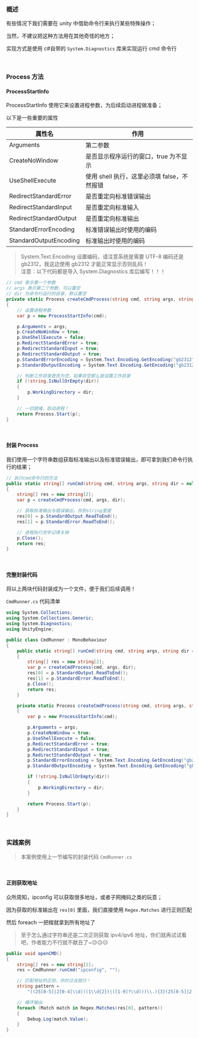 ### 概述

有些情况下我们需要在 unity 中借助命令行来执行某些特殊操作；

当然，不建议把这种方法用在其他奇怪的地方；

实现方式是使用 c#自带的 `System.Diagnostics` 库来实现运行 cmd 命令行

<br>

### Process 方法

#### ProcessStartInfo

ProcessStartInfo 使用它来设置进程参数，为后续启动进程做准备；

以下是一些重要的属性

| 属性名                 | 作用                                        |
| ---------------------- | ------------------------------------------- |
| Arguments              | 第二参数                                    |
| CreateNoWindow         | 是否显示程序运行的窗口，true 为不显示       |
| UseShellExecute        | 使用 shell 执行，这里必须填 false，不然报错 |
| RedirectStandardError  | 是否重定向标准错误输出                      |
| RedirectStandardInput  | 是否重定向标准输入                          |
| RedirectStandardOutput | 是否重定向标准输出                          |
| StandardErrorEncoding  | 标准错误输出时使用的编码                    |
| StandardOutputEncoding | 标准输出时使用的编码                        |

> System.Text.Encoding 设置编码，请注意系统是需要 UTF-8 编码还是 gb2312，我这边使用 gb2312 才能正常显示否则乱码！  
> 注意：以下代码都是导入 System.Diagnostics 库后编写！！！

```cs
// cmd 表示第一个参数
// args 表示第二个参数，可以置空
// dir 为命令行运行的目录，默认置空
private static Process createCmdProcess(string cmd, string args, string dir = null)
{
    // 设置进程参数
    var p = new ProcessStartInfo(cmd);

    p.Arguments = args;
    p.CreateNoWindow = true;
    p.UseShellExecute = false;
    p.RedirectStandardError = true;
    p.RedirectStandardInput = true;
    p.RedirectStandardOutput = true;
    p.StandardErrorEncoding = System.Text.Encoding.GetEncoding("gb2312");
    p.StandardOutputEncoding = System.Text.Encoding.GetEncoding("gb2312");

    // 判断工作目录是否为空，如果非空那么就设置工作目录
    if (!string.IsNullOrEmpty(dir))
    {
        p.WorkingDirectory = dir;
    }

    // 一切就绪，启动进程！
    return Process.Start(p);
}
```

<br>

#### 封装 Process

我们使用一个字符串数组获取标准输出以及标准错误输出，即可拿到我们命令行执行的结果；

```cs
// 执行cmd命令行的方法
public static string[] runCmd(string cmd, string args, string dir = null)
{
    string[] res = new string[2];
    var p = createCmdProcess(cmd, args, dir);

    // 获取标准输出与错误输出，存到string里面
    res[0] = p.StandardOutput.ReadToEnd();
    res[1] = p.StandardError.ReadToEnd();

    // 进程执行完毕记得关掉
    p.Close();
    return res;
}
```

<br>

#### 完整封装代码

将以上两块代码封装成为一个文件，便于我们后续调用！

`CmdRunner.cs` 代码清单

```cs
using System.Collections;
using System.Collections.Generic;
using System.Diagnostics;
using UnityEngine;

public class CmdRunner : MonoBehaviour
{
    public static string[] runCmd(string cmd, string args, string dir = null)
    {
        string[] res = new string[2];
        var p = createCmdProcess(cmd, args, dir);
        res[0] = p.StandardOutput.ReadToEnd();
        res[1] = p.StandardError.ReadToEnd();
        p.Close();
        return res;
    }

    private static Process createCmdProcess(string cmd, string args, string dir = null)
    {
        var p = new ProcessStartInfo(cmd);

        p.Arguments = args;
        p.CreateNoWindow = true;
        p.UseShellExecute = false;
        p.RedirectStandardError = true;
        p.RedirectStandardInput = true;
        p.RedirectStandardOutput = true;
        p.StandardErrorEncoding = System.Text.Encoding.GetEncoding("gb2312");
        p.StandardOutputEncoding = System.Text.Encoding.GetEncoding("gb2312");

        if (!string.IsNullOrEmpty(dir))
        {
            p.WorkingDirectory = dir;
        }

        return Process.Start(p);
    }
}
```

<br>

### 实践案例

> 本案例使用上一节编写的封装代码 `CmdRunner.cs`

<br>

#### 正则获取地址

众所周知，ipconfig 可以获取很多地址，或者子网掩码之类的玩意；

因为获取的标准输出在 `res[0]` 里面，我们直接使用 `Regex.Matches` 进行正则匹配

然后 foreach 一把梭就拿到所有地址了

> 至于怎么通过字符串还是二次正则获取 ipv4/ipv6 地址，你们就再试试看吧，作者能力不行就不献丑了~😥😥😥

```cs
public void openCMD()
{
    string[] res = new string[2];
    res = CmdRunner.runCmd("ipconfig", "");

    // 匹配地址的正则，你抄过去就行！
    string pattern =
        "((25[0-5]|2[0-4]\\d|((1\\d{2})|([1-9]?\\d)))\\.){3}(25[0-5]|2[0-4]\\d|((1\\d{2})|([1-9]?\\d)))";

    // 循环输出
    foreach (Match match in Regex.Matches(res[0], pattern))
    {
        Debug.Log(match.Value);
    }
}
```
